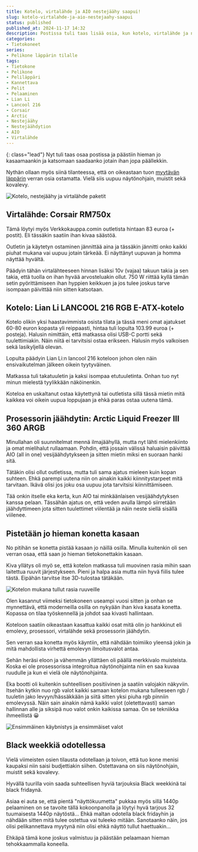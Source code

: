 ```yaml
---
title: Kotelo, virtalähde ja AIO nestejäähy saapui!
slug: kotelo-virtalahde-ja-aio-nestejaahy-saapui
status: published
published_at: 2024-11-17 14:32
description: Postissa tuli taas lisää osia, kun kotelo, virtalähde ja nestejäähy saapui. Kasataan hieman pelikonetta kasaan ja pohditaan black weekkiä.
categories:
- Tietokoneet
series:
- Pelikone läppärin tilalle
tags:
- Tietokone
- Pelikone
- Peliläppäri
- Kannettava
- Pelit
- Pelaaminen
- Lian Li
- Lancool 216
- Corsair
- Arctic
- Nestejäähy
- Nestejäähdytion
- AIO
- Virtalähde
---
```

{: class="lead"}
Nyt tuli taas osaa postissa ja päästiin hieman jo kasaamaankin ja katsomaan saadaanko jotain ihan jopa päällekkin.

Nythän ollaan myös siinä tilanteessa, että on oikeastaan tuon [myytävän läppärin](https://www.tori.fi/profile/ads?userId=2145755174) verran osia ostamatta. Vielä siis uupuu näytönohjain, muistit sekä kovalevy.

![Kotelo, nestejäähy ja virtalähde paketit](/media/2024/koppa_cooleri_psu.jpeg)

## Virtalähde: Corsair RM750x
Tämä löytyi myös Verkkokauppa.comin outletista hintaan 83 euroa (+ postit). Eli tässäkin saatiin ihan kivaa säästöä. 

Outletin ja käytetyn ostaminen jännittää aina ja tässäkin jännitti onko kaikki piuhat mukana vai uupuu jotain tärkeää. Ei näyttänyt uupuvan ja homma näyttää hyvältä.

Päädyin tähän virtalähteeseen hinnan lisäksi 10v (vajaa) takuun takia ja sen takia, että tuolla on ihan hyvää arvosteluakin ollut. 750 W riittää kyllä tämän setin pyörittämiseen ihan hyppien keikkuen ja jos tulee joskus tarve isompaan päivittää niin sitten katsotaan.

## Kotelo: Lian Li LANCOOL 216 RGB E-ATX-kotelo

Kotelo olikin yksi haastavimmista osista tilata ja tässä meni omat ajatukset 60-80 euron kopasta yli reippaasti, hintaa tuli lopulta 103.99 euroa (+ posteja). Halusin nimittäin, että matkassa olisi USB-C portti sekä tuulettimiakin. Näin niitä ei tarvitsisi ostaa erikseen. Halusin myös valkoisen sekä lasikyljellä olevan.

Lopulta päädyin Lian Li:n lancool 216 koteloon johon olen näin ensivaikutelman jälkeen oikein tyytyväinen. 

Matkassa tuli takatuuletin ja kaksi isompaa etutuuletinta. Onhan tuo nyt minun mielestä tyylikkään näköinenkin.

Koteloa en uskaltanut ostaa käytettynä tai outletista sillä tässä mietin mitä kaikkea voi oikein uupua loppujaan ja ehkä paras ostaa uutena tämä.

## Prosessorin jäähdytin: Arctic Liquid Freezer III 360 ARGB

Minullahan oli suunnitelmat mennä ilmajäähyllä, mutta nyt lähti mielenkiinto ja omat mielihalut rullaamaan. Pohdin, että jossain välissä haluaisin päivittää AIO (all in one) vesijäähdytykseen ja sitten mietin miksi en suoraan hanki sitä.

Tätäkin olisi ollut outletissa, mutta tuli sama ajatus mieleen kuin kopan suhteen. Ehkä parempi uutena niin on ainakin kaikki kiinnitystarpeet mitä tarvitaan. Ikävä olisi jos joku osa uupuu jota tarvitsisi kiinnittämiseen.

Tää onkin itselle eka kerta, kun AIO tai minkäänlaisen vesijäähdytyksen kanssa pelaan. Tässähän ajatus on, että veden avulla lämpö siirretään jäähdyttimeen jota sitten tuulettimet viilentää ja näin neste siellä sisällä viilenee.

## Pistetään jo hieman konetta kasaan

No pitihän se konetta pistää kasaan jo näillä osilla. Minulla kuitenkin oli sen verran osaa, että saan jo hieman tietokonettakin kasaan.

Kiva yllätys oli myö se, että kotelon matkassa tuli muovinen rasia mihin saan laitettua ruuvit järjestykseen. Pieni ja halpa asia mutta niin hyvä fiilis tulee tästä. Eipähän tarvitse itse 3D-tulostaa tätäkään.

![Kotelon mukana tullut rasia ruuveille](/media/2024/kotelon_ruuvit_rasiassa.jpeg)

Olen kasannut viimeksi tietokoneen useampi vuosi sitten ja onhan se mynnettävä, että moderneilla osilla on nykyään ihan kiva kasata konetta. Kopassa on tilaa työskennellä ja johdot saa kivasti hallintaan.

Koteloon saatiin oikeastaan kasattua kaikki osat mitä olin jo hankkinut eli emolevy, prosessori, virtalähde sekä prosessorin jäähdytin.

Sen verran saa konetta myös käyntiin, että nähdään toimiiko yleensä jokin ja mitä mahdollista virhettä emolevyn ilmoitusvalot antaa. 

Sehän heräsi eloon ja vähemmän yllättäen oli päällä merkkivalo muisteista. Koska ei ole prosessorissa integroitua näytönohjainta niin en saa kuvaa ruudulle ja kun ei vielä ole näytönohjainta. 

Eka bootti oli kuitenkin suhteellisen positiivinen ja saatiin valojakin näkyviin. Itsehän kytkin nuo rgb valot kaikki samaan kotelon mukana tulleeseen rgb / tuuletin jako levyyn/hässäkkään ja siitä sitten yksi piuha rgb pinniin emolevyssä. Näin sain ainakin nämä kaikki valot (oletettavasti) saman hallinnan alle ja siksipä nuo valot onkin kaikissa samaa. On se tekniikka ihmeellistä 😀

![Ensimmäinen käybnistys ja ensimmäiset valot](/media/2024/eka_valoshow_kopassa.jpeg)

## Black weekkiä odotellessa

Vielä viimeisten osien tilausta odotellaan ja toivon, että tuo kone menisi kaupaksi niin saisi budjettiakin siihen. Ostettavana on siis näytönohjain, muistit sekä kovalevy.

Hyvällä tuurilla voin saada suhteellisen hyviä tarjouksia Black weekkinä tai black fridaynä.

Asiaa ei auta se, että pientä "näyttökuumetta" pukkaa myös sillä 1440p pelaaminen on se tavoite tällä kokoonpanolla ja löytyi hyvä tarjous 32 tuumaisesta 1440p näytöstä... Ehkä maltan odotella black fridayhin ja nähdään sitten mitä tulee ostettua vai tuleeko mitään. Sanotaanko näin, jos olisi pelikannettava myytynä niin olisi ehkä näyttö tullut haettuakin...

Ehkäpä tämä kone joskus valmistuu ja päästään pelaamaan hieman tehokkaammalla koneella.
